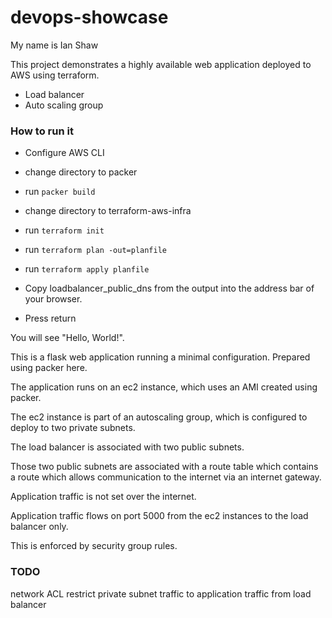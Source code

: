# devops-showcase

My name is Ian Shaw


This project demonstrates a highly available web application deployed to AWS using terraform.
- Load balancer
- Auto scaling group

### How to run it
- Configure AWS CLI
- change directory to packer
- run `packer build`
- change directory to terraform-aws-infra
- run `terraform init`
- run `terraform plan -out=planfile`
- run `terraform apply planfile`

- Copy loadbalancer_public_dns from the output into the address bar of your browser.
- Press return

You will see "Hello, World!".

This is a flask web application running a minimal configuration. Prepared using packer here.

The application runs on an ec2 instance, which uses an AMI created using packer.

The ec2 instance is part of an autoscaling group, which is configured to deploy to two private subnets.

The load balancer is associated with two public subnets.

Those two public subnets are associated with a route table which contains a route which allows communication to the internet via an internet gateway.

Application traffic is not set over the internet.

Application traffic flows on port 5000 from the ec2 instances to the load balancer only.

This is enforced by security group rules.

### TODO
network ACL restrict private subnet traffic to application traffic from load balancer
